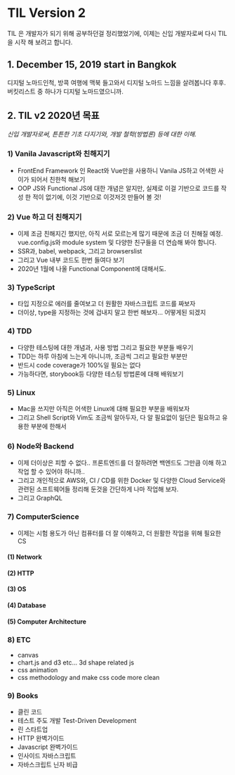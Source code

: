 # TIL Version 2

TIL 은 개발자가 되기 위해 공부하던걸 정리했었기에, 이제는 신입 개발자로써 다시 TIL을 시작 해 보려고 합니다.

## 1. December 15, 2019 start in Bangkok

디지털 노마드인척, 방콕 여행에 맥북 들고와서 디지털 노마드 느낌을 살려봅니다 후후. 버킷리스트 중 하나가 디지털 노마드였으니까.

## 2. TIL v2 2020년 목표

*신입 개발자로써, 튼튼한 기초 다지기와, 개발 철학(방법론) 등에 대한 이해.*

### 1) Vanila Javascript와 친해지기

* FrontEnd Framework 인 React와 Vue만을 사용하니 Vanila JS하고 어색한 사이가 되어서 친한척 해보기
* OOP JS와 Functional JS에 대한 개념은 알지만, 실제로 이걸 기반으로 코드를 작성 한 적이 없기에, 이것 기반으로 이것저것 만들어 볼 것!

### 2) Vue 하고 더 친해지기
* 이제 조금 친해지긴 했지만, 아직 서로 모르는게 많기 때문에 조금 더 친해질 예정. vue.config.js와 module system 및 다양한 친구들을 더 연습해 봐야 함니다.
* SSR과, babel, webpack, 그리고 browserslist
* 그리고 Vue 내부 코드도 한번 들여다 보기
* 2020년 1월에 나올 Functional Component에 대해서도.

### 3) TypeScript
* 타입 지정으로 에러를 줄여보고 더 원활한 자바스크립트 코드를 짜보자
* 더이상, type을 지정하는 것에 겁내지 말고 한번 해보자... 어떻게된 되겠지

### 4) TDD
* 다양한 테스팅에 대한 개념과, 사용 방법 그리고 필요한 부분들 배우기
* TDD는 하루 아침에 느는게 아니니까, 조금씩 그리고 필요한 부분만
* 반드시 code coverage가 100%일 필요는 없다
* 가능하다면, storybook등 다양한 테스팅 방법론에 대해 배워보기

### 5) Linux
* Mac을 쓰지만 아직은 어색한 Linux에 대해 필요한 부분을 배워보자
* 그리고 Shell Script와 Vim도 조금씩 알아두자, 다 알 필요없이 일단은 필요하고 유용한 부분에 한해서

### 6) Node와 Backend
* 이제 더이상은 피할 수 없다.. 프론트엔드를 더 잘하려면 백엔드도 그만큼 이해 하고 작업 할 수 있어야 하니까..
* 그리고 개인적으로 AWS와, CI / CD를 위한 Docker 및 다양한 Cloud Service와 관련된 소프트웨어들 정리해 둔것을 간단하게 나마 작업해 보자.
* 그리고 GraphQL

### 7) ComputerScience
* 이제는 시험 용도가 아닌 컴퓨터를 더 잘 이해하고, 더 원활한 작업을 위해 필요한 CS
  
#### (1) Network
#### (2) HTTP
#### (3) OS
#### (4) Database
#### (5) Computer Architecture

### 8) ETC
* canvas
* chart.js and d3 etc... 3d shape related js
* css animation
* css methodology and make css code more clean

### 9) Books
* 클린 코드
* 테스트 주도 개발 Test-Driven Development
* 린 스타트업
* HTTP 완벽가이드
* Javascript 완벽가이드
* 인사이드 자바스크립트
* 자바스크립트 닌자 비급
